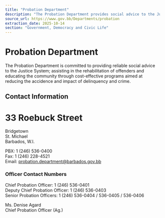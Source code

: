```yaml
---
title: "Probation Department"
description: "The Probation Department provides social advice to the Justice System, rehabilitates offenders, and educates the community through programs to reduce delinquency and crime."
source_url: https://www.gov.bb/Departments/probation
extraction_date: 2025-10-14
section: "Government, Democracy and Civic Life"
---
```


# Probation Department

The Probation Department is committed to providing reliable social advice to the Justice System; assisting in the rehabilitation of offenders and educating the community through cost-effective programs aimed at reducing the accidence and impact of delinquency and crime.

## Contact Information

# 33 Roebuck Street  
Bridgetown  
St. Michael  
Barbados, W.I.

PBX: 1 (246) 536-0400  
Fax: 1 (246) 228-4521  
Email: probation.department@barbados.gov.bb

### Officer Contact Numbers

Chief Probation Officer: 1 (246) 536-0401  
Deputy Chief Probation Officer: 1 (246) 536-0403  
Senior Probation Officers: 1 (246) 536-0404 / 536-0405 / 536-0406

Ms. Denise Agard  
Chief Probation Officer (Ag.)
```